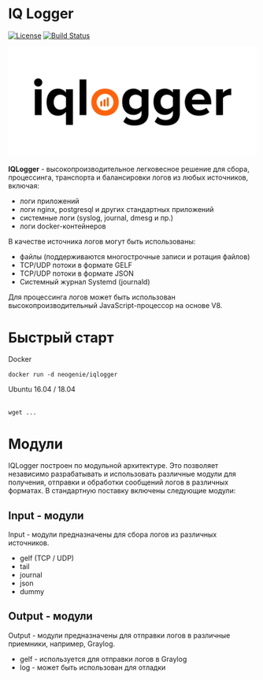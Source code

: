 IQ Logger
=======================

[![License](https://img.shields.io/badge/License-Apache%202.0-blue.svg)](https://opensource.org/licenses/Apache-2.0)
[![Build Status](https://travis-ci.com/neogenie/iqlogger.svg?branch=travis)](https://travis-ci.com/neogenie/iqlogger)

![iqlogger](docs/iqlogger.jpeg)

**IQLogger** - высокопроизводительное легковесное решение для сбора, процессинга, транспорта и балансировки логов из любых источников, включая:

 - логи приложений
 - логи nginx, postgresql и других стандартных приложений
 - системные логи (syslog, journal, dmesg и пр.)
 - логи docker-контейнеров

В качестве источника логов могут быть использованы:

 - файлы (поддерживаются многострочные записи и ротация файлов)
 - TCP/UDP потоки в формате GELF
 - TCP/UDP потоки в формате JSON
 - Системный журнал Systemd (journald) 

Для процессинга логов может быть использован высокопроизводительный JavaScript-процессор на основе V8.

# Быстрый старт

Docker

```
docker run -d neogenie/iqlogger
```

Ubuntu 16.04 / 18.04

```

wget ...

```

# Модули

IQLogger построен по модульной архитектуре. Это позволяет независимо разрабатывать и использовать различные модули для получения, отправки и обработки
сообщений логов в различных форматах. В стандартную поставку включены следующие модули:

## Input - модули

Input - модули предназначены для сбора логов из различных источников.
- gelf (TCP / UDP)
- tail
- journal
- json
- dummy

## Output - модули

Output - модули предназначены для отправки логов в различные приемники, например, Graylog.

- gelf - используется для отправки логов в Graylog
- log - может быть использован для отладки
